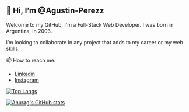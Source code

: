 ## 👋 Hi, I’m @Agustin-Perezz

Welcome to my GitHub, I'm a Full-Stack Web Developer. I was born in Argentina, in 2003.

I’m looking to collaborate in any project that adds to my career or my web skills.

📫 How to reach me:
- [Linkedin](https://www.linkedin.com/in/agustinperez-front-end-developer/)
- [Instagram](https://www.instagram.com/agus.perez._/)

[![Top Langs](https://github-readme-stats.vercel.app/api/top-langs/?username=Agustin-Perezz&layout=compact)](https://github.com/anuraghazra/github-readme-stats)

[![Anurag's GitHub stats](https://github-readme-stats.vercel.app/api?username=Agustin-Perezz)](https://github.com/anuraghazra/github-readme-stats)
